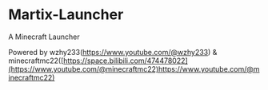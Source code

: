 # Martix-Launcher
A Minecraft Launcher

Powered by wzhy233(https://www.youtube.com/@wzhy233) & minecraftmc22([https://space.bilibili.com/474478022](https://www.youtube.com/@minecraftmc22)https://www.youtube.com/@minecraftmc22)
